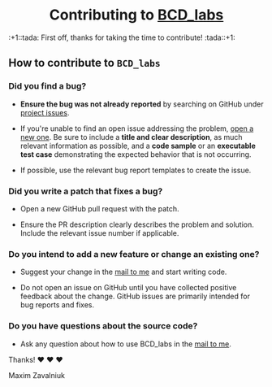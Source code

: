 <h1 align="center">
    Contributing to <a href="https://github.com/mezgoodle/BCD_labs">BCD_labs
</a>
</h1>
:+1::tada: First off, thanks for taking the time to contribute! :tada::+1:

## How to contribute to `BCD_labs`

### **Did you find a bug?**

* **Ensure the bug was not already reported** by searching on GitHub under [project issues](https://github.com/mezgoodle/Templates/BCD_labs).

* If you're unable to find an open issue addressing the problem, [open a new one](https://github.com/mezgoodle/BCD_labs/issues/new). Be sure to include a **title and clear description**, as much relevant information as possible, and a **code sample** or an **executable test case** demonstrating the expected behavior that is not occurring.

* If possible, use the relevant bug report templates to create the issue.

### **Did you write a patch that fixes a bug?**

* Open a new GitHub pull request with the patch.

* Ensure the PR description clearly describes the problem and solution. Include the relevant issue number if applicable.

### **Do you intend to add a new feature or change an existing one?**

* Suggest your change in the [mail to me](mailto:mezgoodle@gmail.com) and start writing code.

* Do not open an issue on GitHub until you have collected positive feedback about the change. GitHub issues are primarily intended for bug reports and fixes.

### **Do you have questions about the source code?**

* Ask any question about how to use BCD_labs in the [mail to me](mailto:mezgoodle@gmail.com).

Thanks! :heart: :heart: :heart:

Maxim Zavalniuk
